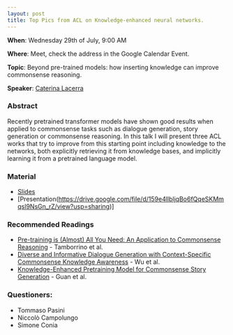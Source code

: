 ```yaml
---
layout: post
title: Top Pics from ACL on Knowledge-enhanced neural networks.
---
```

**When**:  Wednesday 29th of July, 9:00 AM

**Where**: Meet, check the address in the Google Calendar Event.

**Topic**: Beyond pre-trained models: how inserting knowledge can improve commonsense reasoning.

**Speaker**: 
[Caterina Lacerra](https://twitter.com/CaterinaLac)

### Abstract
Recently pretrained transformer models have shown good results when applied to commonsense tasks such as dialogue generation, story generation or commonsense reasoning. 
In this talk I will present three ACL works that try to improve from this  starting point including knowledge to the networks, both explicitly retrieving it from knowledge bases, and  implicitly learning it from a pretrained language model.


### Material
- [Slides](https://sapienzanlp.github.io/reading-group/material/2020-07-29-beyond-pre-trained-models/beyond_pretrained_models.pdf)
- [Presentation(https://drive.google.com/file/d/159e4llbljqBo6fQqeSKMmqsl9NsGn_rZ/view?usp=sharing)]
### Recommended Readings
- [Pre-training is (Almost) All You Need: An Application to Commonsense Reasoning](https://www.aclweb.org/anthology/2020.acl-main.357.pdf) - Tamborrino et al.
- [Diverse and Informative Dialogue Generation with Context-Specific Commonsense Knowledge Awareness](https://www.aclweb.org/anthology/2020.acl-main.515/) - Wu et al.
- [Knowledge-Enhanced Pretraining Model for Commonsense Story Generation](https://transacl.org/ojs/index.php/tacl/article/view/1886) - Guan et al.

### Questioners:
- Tommaso Pasini
- Niccolò Campolungo
- Simone Conia